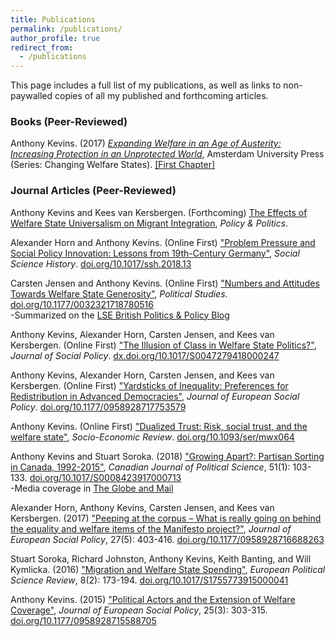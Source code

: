 ```yaml
---
title: Publications
permalink: /publications/
author_profile: true
redirect_from:
  - /publications
---
```


This page includes a full list of my publications, as well as links to non-paywalled copies of all my published and forthcoming articles.

### Books (Peer-Reviewed)

Anthony Kevins. (2017) _[Expanding Welfare in an Age of Austerity: Increasing Protection in an Unprotected World](http://www.press.uchicago.edu/ucp/books/book/distributed/E/bo26267228.html)_, Amsterdam University Press (Series: Changing Welfare States). [[First Chapter]](https://anthonykevins.github.io/files/Expanding_Welfare.pdf)

### Journal Articles (Peer-Reviewed)

Anthony Kevins and Kees van Kersbergen. (Forthcoming) [The Effects of Welfare State Universalism on Migrant Integration](https://anthonykevins.github.io/files/Universalism_Integration.pdf), _Policy & Politics_.

Alexander Horn and Anthony Kevins. (Online First) ["Problem Pressure and Social Policy Innovation: Lessons from 19th-Century Germany"](https://anthonykevins.github.io/files/Problem_Pressure.pdf), _Social Science History_. [doi.org/10.1017/ssh.2018.13](https://doi.org/10.1017/ssh.2018.13)

Carsten Jensen and Anthony Kevins. (Online First) ["Numbers and Attitudes Towards Welfare State Generosity"](https://anthonykevins.github.io/files/Numbers_and_Generosity.pdf), _Political Studies_. [doi.org/10.1177/0032321718780516](https://doi.org/10.1177/0032321718780516)<br>
-Summarized on the [LSE British Politics & Policy Blog]( http://blogs.lse.ac.uk/politicsandpolicy/how-claims-about-welfare-benefit-levels-affect-public-opinion/)

Anthony Kevins, Alexander Horn, Carsten Jensen, and Kees van Kersbergen. (Online First) ["The Illusion of Class in Welfare State Politics?"](https://anthonykevins.github.io/files/Illusion_Class.pdf), _Journal of Social Policy_. [dx.doi.org/10.1017/S0047279418000247](https://dx.doi.org/10.1017/S0047279418000247)

Anthony Kevins, Alexander Horn, Carsten Jensen, and Kees van Kersbergen. (Online First) ["Yardsticks of Inequality: Preferences for Redistribution in Advanced Democracies"](https://anthonykevins.github.io/files/Yardsticks_Inequality.pdf), _Journal of European Social Policy_. [doi.org/10.1177/0958928717753579](https://doi.org/10.1177/0958928717753579)

Anthony Kevins. (Online First) ["Dualized Trust: Risk, social trust, and the welfare state"](https://anthonykevins.github.io/files/Dualised_Trust.pdf), _Socio-Economic Review_. [doi.org/10.1093/ser/mwx064](https://doi.org/10.1093/ser/mwx064)

Anthony Kevins and Stuart Soroka. (2018) ["Growing Apart?: Partisan Sorting in Canada, 1992-2015"](https://anthonykevins.github.io/files/Growing_Apart.pdf), _Canadian Journal of Political Science_, 51(1): 103-133. [doi.org/10.1017/S0008423917000713](https://doi.org/10.1017/S0008423917000713)<br>
-Media coverage in [The Globe and Mail](https://www.theglobeandmail.com/opinion/big-tent-politics-is-now-all-but-dead/article24944734/)

Alexander Horn, Anthony Kevins, Carsten Jensen, and Kees van Kersbergen. (2017) ["Peeping at the corpus – What is really going on behind the equality and welfare items of the Manifesto project?"](https://anthonykevins.github.io/files/Peeping_Corpus.pdf), _Journal of European Social Policy_, 27(5): 403-416. [doi.org/10.1177/0958928716688263](https://doi.org/10.1177/0958928716688263)

Stuart Soroka, Richard Johnston, Anthony Kevins, Keith Banting, and Will Kymlicka. (2016) ["Migration and Welfare State Spending"](https://anthonykevins.github.io/files/Migration_Welfare.pdf), _European Political Science Review_, 8(2): 173-194. [doi.org/10.1017/S1755773915000041](https://doi.org/10.1017/S1755773915000041)

Anthony Kevins. (2015) ["Political Actors and the Extension of Welfare Coverage"](https://anthonykevins.github.io/files/Political_Actors.pdf), _Journal of European Social Policy_, 25(3): 303-315. [doi.org/10.1177/0958928715588705](https://doi.org/10.1177/0958928715588705)
